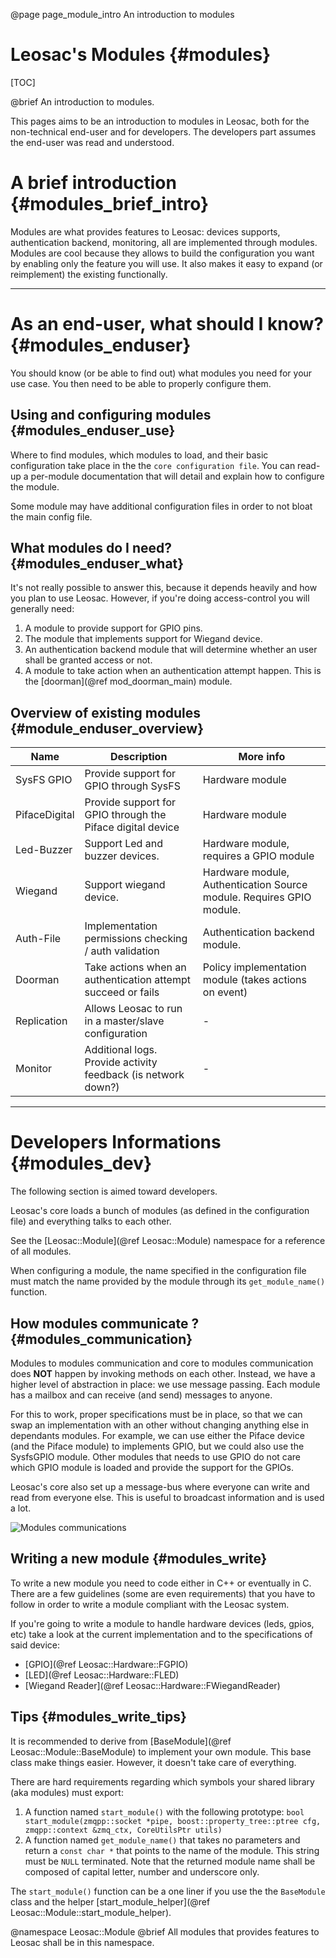 @page page_module_intro An introduction to modules

Leosac's Modules {#modules}
===========================

[TOC]

@brief An introduction to modules.

This pages aims to be an introduction to modules in Leosac, both for the non-technical end-user
and for developers. The developers part assumes the end-user was read and understood.

A brief introduction {#modules_brief_intro}
===========================================

Modules are what provides features to Leosac: devices supports, authentication backend,
monitoring, all are implemented through modules.
Modules are cool because they allows to build the configuration you want by enabling
only the feature you will use. It also makes it easy to expand (or reimplement)
the existing functionally.

<HR>

As an end-user, what should I know? {#modules_enduser}
============================================================

You should know (or be able to find out) what modules you need for your use case.
You then need to be able to properly configure them.

Using and configuring modules {#modules_enduser_use}
-------------------------------------------------------------

Where to find modules, which modules to load, and their basic configuration take
place in the the `core configuration file`. You can read-up a per-module documentation
that will detail and explain how to configure the module.

Some module may have additional configuration files in order to not bloat the main
config file.

What modules do I need? {#modules_enduser_what}
-----------------------------------------------

It's not really possible to answer this, because it depends heavily and how you plan
to use Leosac. However, if you're doing access-control you will generally need:
   1. A module to provide support for GPIO pins.
   2. The module that implements support for Wiegand device.
   3. An authentication backend module that will determine whether an user shall be granted access or not.
   4. A module to take action when an authentication attempt happen. This is the [doorman](@ref mod_doorman_main) module.

Overview of existing modules {#module_enduser_overview}
-------------------------------------------------------

Name                 | Description                                                   | More info
---------------------|---------------------------------------------------------------|--------------
SysFS GPIO           | Provide support for GPIO through SysFS                        | Hardware module
PifaceDigital        | Provide support for GPIO through the Piface digital device    | Hardware module
Led-Buzzer           | Support Led and buzzer devices.                               | Hardware module, requires a GPIO module
Wiegand              | Support wiegand device.                                       | Hardware module, Authentication Source module. Requires GPIO module.
Auth-File            | Implementation permissions checking / auth validation         | Authentication backend module.
Doorman              | Take actions when an authentication attempt succeed or fails  | Policy implementation module (takes actions on event)
Replication          | Allows Leosac to run in a master/slave configuration          | -
Monitor              | Additional logs. Provide activity feedback (is network down?) | -

<HR>

Developers Informations {#modules_dev}
======================================

The following section is aimed toward developers.

Leosac's core loads a bunch of modules (as defined in the configuration file) and
everything talks to each other.

See the [Leosac::Module](@ref Leosac::Module) namespace for a reference of all modules.

When configuring a module, the name specified in the configuration file must match the name
provided by the module through its `get_module_name()` function.

How modules communicate ? {#modules_communication}
--------------------------------------------------

Modules to modules communication and core to modules communication does **NOT** happen
by invoking methods on each other. Instead, we have a higher level of abstraction in place:
we use message passing. Each module has a mailbox and can receive (and send)
messages to anyone.

For this to work, proper specifications must be in place, so that we can swap an
implementation with an other without changing anything else in dependants modules. For example,
we can use either the Piface device (and the Piface module) to implements GPIO, but we could
also use the SysfsGPIO module. Other modules that needs to use GPIO do not care which GPIO module
is loaded and provide the support for the GPIOs.

Leosac's core also set up a message-bus where everyone can write and read from everyone else.
This is useful to broadcast information and is used a lot.

![Modules communications](modules_communication.png)

Writing a new module {#modules_write}
-------------------------------------

To write a new module you need to code either in C++ or eventually in C.
There are a few guidelines (some are even requirements) that you have to follow in order
to write a module compliant with the Leosac system.

If you're going to write a module to handle hardware devices (leds, gpios, etc) take a look at
the current implementation and to the specifications of said device:
+ [GPIO](@ref Leosac::Hardware::FGPIO)
+ [LED](@ref Leosac::Hardware::FLED)
+ [Wiegand Reader](@ref Leosac::Hardware::FWiegandReader)

Tips {#modules_write_tips}
--------------------------

It is recommended to derive from [BaseModule](@ref Leosac::Module::BaseModule) to implement your own module.
This base class make things easier. However, it doesn't take care of everything.

There are hard requirements regarding which symbols your shared library (aka modules) must export:
1. A function named `start_module()` with the following prototype:
   `bool start_module(zmqpp::socket *pipe, boost::property_tree::ptree cfg, zmqpp::context &zmq_ctx, CoreUtilsPtr utils)`
2. A function named `get_module_name()` that takes no parameters and return a `const char *` that points to the name of the module. This string must be `NULL` terminated.
   Note that the returned module name shall be composed of capital letter, number and underscore only.


The `start_module()` function can be a one liner if you use the the `BaseModule` class
and the helper [start_module_helper](@ref Leosac::Module::start_module_helper).

@namespace Leosac::Module
@brief All modules that provides features to Leosac shall be in this namespace.
